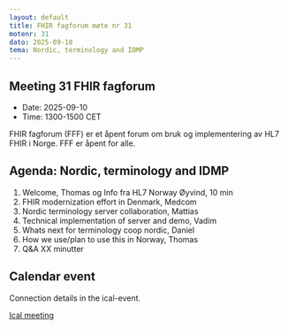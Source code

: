 ```yaml
---
layout: default
title: FHIR fagforum møte nr 31
motenr: 31
dato: 2025-09-10
tema: Nordic, terminology and IDMP
---
```


## Meeting 31 FHIR fagforum

* Date: 2025-09-10  
* Time: 1300-1500 CET

FHIR fagforum (FFF) er et åpent forum om bruk og implementering av HL7 FHIR i Norge. FFF er åpent for alle.  

## Agenda: Nordic, terminology and IDMP  

1. Welcome, Thomas og Info fra HL7 Norway Øyvind, 10 min  
2. FHIR modernization effort in Denmark, Medcom  
3. Nordic terminology server collaboration, Mattias
4. Technical implementation of server and demo, Vadim
5. Whats next for terminology coop nordic, Daniel
6. How we use/plan to use this in Norway, Thomas
7. Q&A XX minutter  

## Calendar event

Connection details in the ical-event.

[Ical meeting](ical/FHIR%20fagforum%20%2331.ics)
